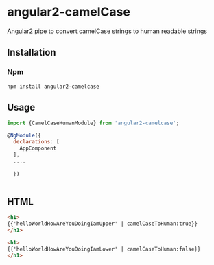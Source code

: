 # angular2-camelCase
Angular2 pipe to convert camelCase strings to human readable strings

## Installation

### Npm

`npm install angular2-camelcase`


## Usage

```javascript
import {CamelCaseHumanModule} from 'angular2-camelcase';

@NgModule({
  declarations: [
    AppComponent
  ],
  ....
  
  })
  
  ```
## HTML
  
  ```html
 <h1>
  {{'helloWorldHowAreYouDoingIamUpper' | camelCaseToHuman:true}}
</h1>

<h1>
  {{'helloWorldHowAreYouDoingIamLower' | camelCaseToHuman:false}}
</h1>
  
  ```


